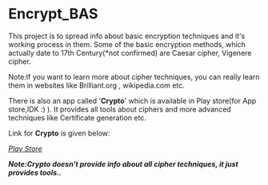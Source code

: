 # Encrypt_BAS

This project is to spread info about basic encryption techniques and it's working process in them.
Some of the basic encryption methods, which actually date to 17th Century(*not confirmed) are Caesar cipher, Vigenere cipher.

Note:If you want to learn more about cipher techniques, you can really learn them in websites like Brilliant.org , wikipedia.com etc.

There is also an app called '**Crypto**' which is available in Play store(for App store,IDK :) ). It provides all tools about ciphers and more advanced techniques like Certificate generation etc.

Link for **Crypto** is given below:

*[Play Store](https://play.google.com/store/apps/details?id=com.kokoschka.michael.crypto&hl=en)*


***Note:Crypto doesn't provide info about all cipher techniques, it just provides tools..***
